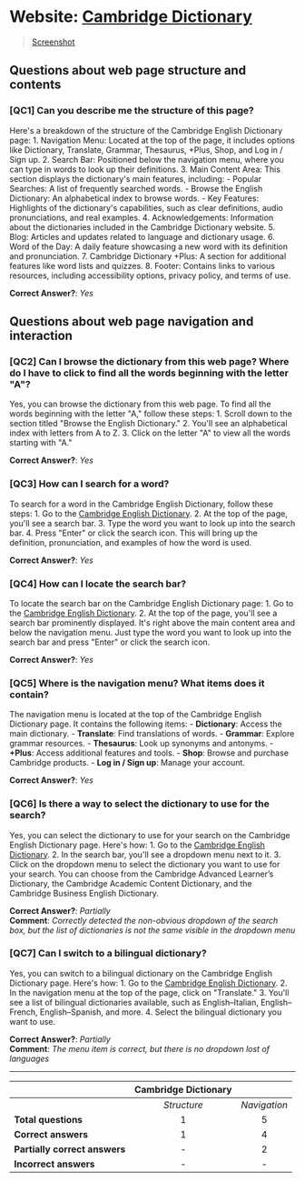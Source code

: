 # Website: [Cambridge Dictionary](https://dictionary.cambridge.org/dictionary/english/)

> [Screenshot](screenshots/CambridgeDictionary_screenshot.png)

## Questions about web page structure and contents

### [QC1] Can you describe me the structure of this page?

Here's a breakdown of the structure of the Cambridge English Dictionary page: 1. Navigation Menu: Located at the top of the page, it includes options like Dictionary, Translate, Grammar, Thesaurus, +Plus, Shop, and Log in / Sign up. 2. Search Bar: Positioned below the navigation menu, where you can type in words to look up their definitions. 3. Main Content Area: This section displays the dictionary's main features, including: - Popular Searches: A list of frequently searched words.  - Browse the English Dictionary: An alphabetical index to browse words.  - Key Features: Highlights of the dictionary's capabilities, such as clear definitions, audio pronunciations, and real examples. 4. Acknowledgements: Information about the dictionaries included in the Cambridge Dictionary website. 5. Blog: Articles and updates related to language and dictionary usage. 6. Word of the Day: A daily feature showcasing a new word with its definition and pronunciation. 7. Cambridge Dictionary +Plus: A section for additional features like word lists and quizzes. 8. Footer: Contains links to various resources, including accessibility options, privacy policy, and terms of use.

**Correct Answer?**: *Yes*   

## Questions about web page navigation and interaction 

### [QC2] Can I browse the dictionary from this web page? Where do I have to click to find all the words beginning with the letter "A"?

Yes, you can browse the dictionary from this web page. To find all the words beginning with the letter "A," follow these steps: 1. Scroll down to the section titled "Browse the English Dictionary." 2. You'll see an alphabetical index with letters from A to Z. 3. Click on the letter "A" to view all the words starting with "A."

**Correct Answer?**: *Yes*    

### [QC3] How can I search for a word?

To search for a word in the Cambridge English Dictionary, follow these steps: 1. Go to the [Cambridge English Dictionary](https://dictionary.cambridge.org/dictionary/english/). 2. At the top of the page, you'll see a search bar. 3. Type the word you want to look up into the search bar. 4. Press "Enter" or click the search icon. This will bring up the definition, pronunciation, and examples of how the word is used. 

**Correct Answer?**: *Yes*    

### [QC4] How can I locate the search bar?

To locate the search bar on the Cambridge English Dictionary page: 1. Go to the [Cambridge English Dictionary](https://dictionary.cambridge.org/dictionary/english/). 2. At the top of the page, you'll see a search bar prominently displayed. It's right above the main content area and below the navigation menu. Just type the word you want to look up into the search bar and press "Enter" or click the search icon. 

**Correct Answer?**: *Yes*    

### [QC5] Where is the navigation menu? What items does it contain?

The navigation menu is located at the top of the Cambridge English Dictionary page. It contains the following items: - **Dictionary**: Access the main dictionary. - **Translate**: Find translations of words. - **Grammar**: Explore grammar resources. - **Thesaurus**: Look up synonyms and antonyms. - **+Plus**: Access additional features and tools. - **Shop**: Browse and purchase Cambridge products. - **Log in / Sign up**: Manage your account.

**Correct Answer?**: *Yes*    

### [QC6] Is there a way to select the dictionary to use for the search?

Yes, you can select the dictionary to use for your search on the Cambridge English Dictionary page. Here's how: 1. Go to the [Cambridge English Dictionary](https://dictionary.cambridge.org/dictionary/english/). 2. In the search bar, you'll see a dropdown menu next to it. 3. Click on the dropdown menu to select the dictionary you want to use for your search. You can choose from the Cambridge Advanced Learner’s Dictionary, the Cambridge Academic Content Dictionary, and the Cambridge Business English Dictionary.

**Correct Answer?**: *Partially*    
**Comment**: *Correctly detected the non-obvious dropdown of the search box, but the list of dictionaries is not the same visible in the dropdown menu*

### [QC7] Can I switch to a bilingual dictionary?

Yes, you can switch to a bilingual dictionary on the Cambridge English Dictionary page. Here's how: 1. Go to the [Cambridge English Dictionary](https://dictionary.cambridge.org/dictionary/english/). 2. In the navigation menu at the top of the page, click on "Translate." 3. You'll see a list of bilingual dictionaries available, such as English–Italian, English–French, English–Spanish, and more. 4. Select the bilingual dictionary you want to use.

**Correct Answer?**: *Partially*    
**Comment**: *The menu item is correct, but there is no dropdown lost of languages*

-----------------------------------------------------------------

|                               | **Cambridge Dictionary** |              |
| ----------------------------- |:--------------:|:------------:|
|                               | *Structure*    | *Navigation* |
| **Total questions**           | 1              | 5            |
| **Correct answers**           | 1              | 4            |
| **Partially correct answers** | -              | 2            |
| **Incorrect answers**         | -              | -            |